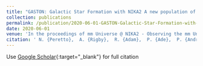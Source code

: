 ```yaml
---
title: "GASTON: Galactic Star Formation with NIKA2 A new population of cold massive sources discovered"
collection: publications
permalink: /publication/2020-06-01-GASTON-Galactic-Star-Formation-with-NIKA2-A-new-population-of-cold-massive-sources-discovered
date: 2020-06-01
venue: 'In the proceedings of mm Universe @ NIKA2 - Observing the mm Universe with the NIKA2 Camera'
citation: ' N. {Peretto},  A. {Rigby},  R. {Adam},  P. {Ade},  P. {Andr{\&apos;e}},  A. {Andrianasolo},  H. {Aussel},  A. {Bacmann},  A. {Beelen},  A. {Beno{\^\i}t},  A. {Bideaud},  O. {Bourrion},  M. {Calvo},  A. {Catalano},  B. {Comis},  M. {De Petris},  F. {D{\&apos;e}sert},  S. {Doyle},  E. {Driessen},  A. {Gomez},  J. {Goupy},  F. {K{\&apos;e}ruzor{\&apos;e}},  C. {Kramer},  B. {Ladjelate},  G. {Lagache},  S. {Leclercq},  J. {Lestrade},  J. {Mac{\&apos;\i}as-P{\&apos;e}rez},  P. {Mauskopf},  F. {Mayet},  A. {Monfardini},  F. {Motte},  L. {Perotto},  G. {Pisano},  N. {Ponthieu},  V. {Rev{\&apos;e}ret},  I. {Ristorcelli},  A. {Ritacco},  C. {Romero},  H. {Roussel},  F. {Ruppin},  K. {Schuster},  S. {Shu},  A. {Sievers},  C. {Tucker},  R. {Zylka}, &quot;GASTON: Galactic Star Formation with NIKA2 A new population of cold massive sources discovered.&quot; In the proceedings of mm Universe @ NIKA2 - Observing the mm Universe with the NIKA2 Camera, 2020.'
---
```

Use [Google Scholar](https://scholar.google.com/scholar?q=GASTON:+Galactic+Star+Formation+with+NIKA2+A+new+population+of+cold+massive+sources+discovered){:target="_blank"} for full citation